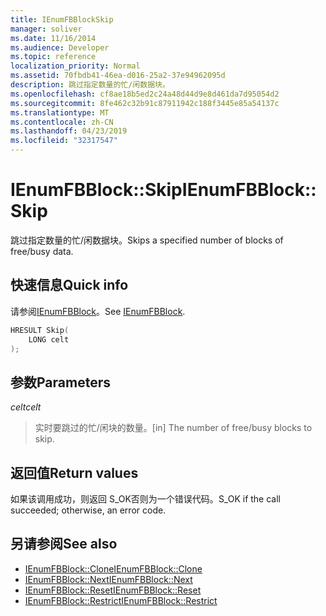 ```yaml
---
title: IEnumFBBlockSkip
manager: soliver
ms.date: 11/16/2014
ms.audience: Developer
ms.topic: reference
localization_priority: Normal
ms.assetid: 70fbdb41-46ea-d016-25a2-37e94962095d
description: 跳过指定数量的忙/闲数据块。
ms.openlocfilehash: cf8ae18b5ed2c24a48d44d9e8d461da7d95054d2
ms.sourcegitcommit: 8fe462c32b91c87911942c188f3445e85a54137c
ms.translationtype: MT
ms.contentlocale: zh-CN
ms.lasthandoff: 04/23/2019
ms.locfileid: "32317547"
---
```

# <a name="ienumfbblockskip"></a><span data-ttu-id="b9b7b-103">IEnumFBBlock::Skip</span><span class="sxs-lookup"><span data-stu-id="b9b7b-103">IEnumFBBlock::Skip</span></span>

<span data-ttu-id="b9b7b-104">跳过指定数量的忙/闲数据块。</span><span class="sxs-lookup"><span data-stu-id="b9b7b-104">Skips a specified number of blocks of free/busy data.</span></span>
  
## <a name="quick-info"></a><span data-ttu-id="b9b7b-105">快速信息</span><span class="sxs-lookup"><span data-stu-id="b9b7b-105">Quick info</span></span>

<span data-ttu-id="b9b7b-106">请参阅[IEnumFBBlock](ienumfbblock.md)。</span><span class="sxs-lookup"><span data-stu-id="b9b7b-106">See [IEnumFBBlock](ienumfbblock.md).</span></span>
  
```cpp
HRESULT Skip(  
    LONG celt 
);
```

## <a name="parameters"></a><span data-ttu-id="b9b7b-107">参数</span><span class="sxs-lookup"><span data-stu-id="b9b7b-107">Parameters</span></span>

<span data-ttu-id="b9b7b-108">_celt_</span><span class="sxs-lookup"><span data-stu-id="b9b7b-108">_celt_</span></span>
  
>  <span data-ttu-id="b9b7b-109">实时要跳过的忙/闲块的数量。</span><span class="sxs-lookup"><span data-stu-id="b9b7b-109">[in] The number of free/busy blocks to skip.</span></span> 
    
## <a name="return-values"></a><span data-ttu-id="b9b7b-110">返回值</span><span class="sxs-lookup"><span data-stu-id="b9b7b-110">Return values</span></span>

<span data-ttu-id="b9b7b-111">如果该调用成功，则返回 S_OK否则为一个错误代码。</span><span class="sxs-lookup"><span data-stu-id="b9b7b-111">S_OK if the call succeeded; otherwise, an error code.</span></span>
  
## <a name="see-also"></a><span data-ttu-id="b9b7b-112">另请参阅</span><span class="sxs-lookup"><span data-stu-id="b9b7b-112">See also</span></span>

- [<span data-ttu-id="b9b7b-113">IEnumFBBlock::Clone</span><span class="sxs-lookup"><span data-stu-id="b9b7b-113">IEnumFBBlock::Clone</span></span>](ienumfbblock-clone.md)  
- [<span data-ttu-id="b9b7b-114">IEnumFBBlock::Next</span><span class="sxs-lookup"><span data-stu-id="b9b7b-114">IEnumFBBlock::Next</span></span>](ienumfbblock-next.md)  
- [<span data-ttu-id="b9b7b-115">IEnumFBBlock::Reset</span><span class="sxs-lookup"><span data-stu-id="b9b7b-115">IEnumFBBlock::Reset</span></span>](ienumfbblock-reset.md)  
- [<span data-ttu-id="b9b7b-116">IEnumFBBlock::Restrict</span><span class="sxs-lookup"><span data-stu-id="b9b7b-116">IEnumFBBlock::Restrict</span></span>](ienumfbblock-restrict.md)

